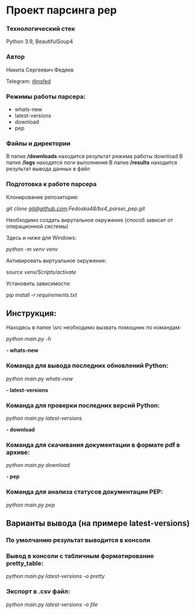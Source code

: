 # Проект парсинга pep

### Технологический стек

Python 3.9, BeautifulSoup4

### Автор

Никита Сергеевич Федяев

Telegram: [@nsfed](t.me/nsfed)

### Режимы работы парсера:

- whats-new
- latest-versions
- download
- pep

### Файлы и директории

В папке **/downloads** находится результат режима работы download
В папке **/logs** находятся логи выполнения
В папке **/results** находится результат вывода данных в файл

### Подготовка к работе парсера

Клонирование репозитория:

*git clone git@github.com:Fedoska48/bs4_parser_pep.git*

Необходимо создать вирутальное окружение (способ зависит от операционной системы)

Здесь и ниже для Windows:

*python -m venv venv*

Активировать виртуальное окружение:

*source venv/Scripts/activate*

Установить зависимости:

*pip install -r requirements.txt*

## Инструкция:

Находясь в папке \src необходимо вызвать помощник по командам:

*python main.py -h*

**- whats-new**

### Команда для вывода последних обновлений Python:

*python main.py whats-new*

**- latest-versions**

### Команда для проверки последних версий Python:

*python main.py latest-versions*

**- download**

### Команда для скачивания документации в формате pdf в архиве:

*python main.py download*

**- pep**

### Команда для анализа статусов документации PEP:

*python main.py pep*

## Варианты вывода (на примере latest-versions)

### По умолчанию результат выводится в консоли

### Вывод в консоли с табличным форматирование pretty_table:

*python main.py latest-versions -o pretty*

### Экспорт в .csv файл:

*python main.py latest-versions -o file*
